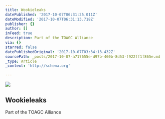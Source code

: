 ```yaml
---
title: Wookieleaks
datePublished: '2017-10-07T06:31:25.011Z'
dateModified: '2017-10-07T06:31:13.718Z'
publisher: {}
author: []
inFeed: true
description: Part of the TOAGC Alliance
via: {}
starred: false
datePublishedOriginal: '2017-10-07T03:34:13.432Z'
sourcePath: _posts/2017-10-07-a717655e-d97b-460b-8d53-f922ff1f865e.md
_type: Article
_context: 'http://schema.org'

---
```

<article style=""><img src="https://the-grid-user-content.s3-us-west-2.amazonaws.com/afe1a221-d10c-4ee2-8a72-0be64d8619c5.jpg" /><h1>Wookieleaks</h1><p>Part of the TOAGC Alliance</p></article>